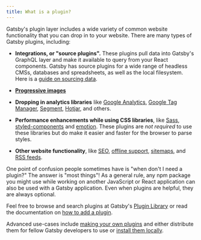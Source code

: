 ```yaml
---
title: What is a plugin?
---
```


Gatsby's plugin layer includes a wide variety of common website functionality that you can drop in to your website. There are many types of Gatsby plugins, including:

- **Integrations, or "source plugins".** These plugins pull data into Gatsby's GraphQL layer and make it available to query from your React components. Gatsby has source plugins for a wide range of headless CMSs, databases and spreadsheets, as well as the local filesystem. Here is a [guide on sourcing data](https://www.gatsbyjs.com/docs/how-to/sourcing-data/).

- **[Progressive images](/plugins/gatsby-plugin-image/)**

- **Dropping in analytics libraries** like [Google Analytics](/plugins/gatsby-plugin-google-analytics/), [Google Tag Manager](/plugins/gatsby-plugin-google-tagmanager), [Segment](/plugins/gatsby-plugin-segment-js), [Hotjar](/plugins/gatsby-plugin-hotjar/), and others.

- **Performance enhancements while using CSS libraries**, like [Sass](/plugins/gatsby-plugin-sass/), [styled-components](/plugins/gatsby-plugin-styled-components/) and [emotion](/plugins/gatsby-plugin-emotion/). These plugins are _not required_ to use these libraries but do make it easier and faster for the browser to parse styles.

- **Other website functionality**, like [SEO](/plugins/?=seo), [offline support](/plugins/gatsby-plugin-offline/), [sitemaps](/plugins/gatsby-plugin-sitemap/), and [RSS feeds](/plugins/gatsby-plugin-feed/).

One point of confusion people sometimes have is "when don't I need a plugin?" The answer is "most things"! As a general rule, any npm package you might use while working on another JavaScript or React application can also be used with a Gatsby application. Even when plugins are helpful, they are always optional.

Feel free to browse and search plugins at Gatsby's [Plugin Library](/plugins/) or read the documentation on [how to add a plugin](/docs/docs/how-to/plugins-and-themes/using-a-plugin-in-your-site.md).

Advanced use-cases include [making your own plugins](/docs/creating-plugins/) and either distribute them for fellow Gatsby developers to use or [install them locally](/docs/loading-plugins-from-your-local-plugins-folder/).
